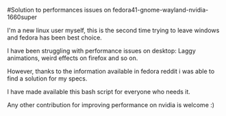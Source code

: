 #Solution to performances issues on fedora41-gnome-wayland-nvidia-1660super

I'm a new linux user myself, this is the second time trying to leave windows and fedora has been best choice.

I have been struggling with performance issues on desktop: Laggy animations, weird effects on firefox and so on.

However, thanks to the information available in fedora reddit i was able to find a solution for my specs.

I have made available this bash script for everyone who needs it.

Any other contribution for improving performance on nvidia is welcome :)

